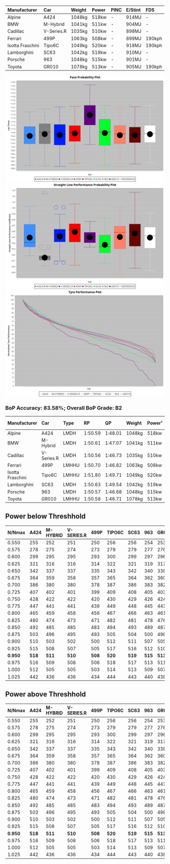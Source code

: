| Manufacturer     | Car        | Weight | Power | PINC    | E/Stint | FDS     |
|:-|:-|:-|:-|:-|:-|:-|
| Alpine           | A424       | 1048kg | 518kw |    -    | 914MJ   |    -    |
| BMW              | M-Hybrid   | 1041kg | 511kw |    -    | 904MJ   |    -    |
| Cadillac         | V-Series.R | 1035kg | 510kw |    -    | 898MJ   |    -    |
| Ferrari          | 499P       | 1063kg | 508kw |    -    | 899MJ   | 190kph  |
| Isotta Fraschini | Tipo6C     | 1049kg | 520kw |    -    | 918MJ   | 190kph  |
| Lamborghini      | SC63       | 1042kg | 519kw |    -    | 910MJ   |    -    |
| Porsche          | 963        | 1048kg | 515kw |    -    | 901MJ   |    -    |
| Toyota           | GR010      | 1078kg | 513kw |    -    | 905MJ   | 190kph  |

![PACECHART](./IMG/ACOMETHOD.png)
![STRAIGHTLINEPERFORMANCECHART](./IMG/ACOMETHOD_sp.png)
![TYREPERFORMANCECHART](./IMG/ACOMETHOD_tw.png)

### BoP Accuracy: 83.58%; Overall BoP Grade: B2
| Manufacturer     | Car        | Type  | RP      | QP      | Weight | Power¹ | Threshhold | PINC    | Power² | E/Stint | AVG Vmax  | FDS     | RDLC | L/Stint | BOP-Grade | Model Accuracy | Model Points | Match% |
|:-|:-|:-|:-|:-|:-|:-|:-|:-|:-|:-|:-|:-|:-|:-|:-|:-|:-|:-|
| Alpine           | A424       | LMDH  | 1:50.59 | 1:48.01 | 1048kg | 518kw  | 210.0kph   |    -    | 518kw  |  914MJ  | 284.11kph |    -    | 1.01 | 33      | +C2       | 100.00%        | 642          | 74.99% |
| BMW              | M-Hybrid   | LMDH  | 1:50.61 | 1:47.07 | 1041kg | 511kw  | 210.0kph   |    -    | 511kw  |  904MJ  | 279.64kph |    -    | 1.03 | 33      | -A2       | 100.00%        | 1714         | 91.47% |
| Cadillac         | V-Series.R | LMDH  | 1:50.56 | 1:46.73 | 1035kg | 510kw  | 210.0kph   |    -    | 510kw  |  898MJ  | 283.81kph |    -    | 1.02 | 33      | -A2       | 98.95%         | 2271         | 93.45% |
| Ferrari          | 499P       | LMHHU | 1:50.70 | 1:46.82 | 1063kg | 508kw  | 210.0kph   |    -    | 508kw  |  899MJ  | 283.81kph | 190kph  | 1.03 | 33      | ~A1       | 99.93%         | 2718         | 96.75% |
| Isotta Fraschini | Tipo6C     | LMHHU | 1:51.80 | 1:49.71 | 1049kg | 520kw  | 210.0kph   |    -    | 520kw  |  918MJ  | 284.32kph | 190kph  | 1.06 | 33      | +Ω1       | 92.36%         | 133          | 27.87% |
| Lamborghini      | SC63       | LMDH  | 1:50.63 | 1:49.54 | 1042kg | 519kw  | 210.0kph   |    -    | 519kw  |  910MJ  | 282.67kph |    -    | 1.05 | 33      | ~A1       | 96.54%         | 418          | 97.49% |
| Porsche          | 963        | LMDH  | 1:50.57 | 1:46.68 | 1048kg | 515kw  | 210.0kph   |    -    | 515kw  |  901MJ  | 283.97kph |    -    | 1.01 | 33      | -A2       | 99.98%         | 6168         | 92.37% |
| Toyota           | GR010      | LMHHU | 1:50.58 | 1:46.71 | 1078kg | 513kw  | 210.0kph   |    -    | 513kw  |  905MJ  | 283.24kph | 190kph  | 1.02 | 33      | -A2       | 98.53%         | 3557         | 94.24% |

## Power below Threshhold
| N/Nmax    | A424    | M-HYBRID | V-SERIES.R | 499P    | TIPO6C  | SC63    | 963     | GR010   |
|:-|:-|:-|:-|:-|:-|:-|:-|:-|
|  0.550    |  255    |  252     |  251       |  250    |  256    |  256    |  254    |  253    |
|  0.575    |  278    |  275     |  274       |  273    |  279    |  279    |  277    |  276    |
|  0.600    |  299    |  295     |  295       |  293    |  300    |  299    |  297    |  296    |
|  0.625    |  321    |  316     |  316       |  314    |  322    |  321    |  319    |  317    |
|  0.650    |  342    |  337     |  337       |  335    |  343    |  342    |  340    |  338    |
|  0.675    |  364    |  359     |  358       |  357    |  365    |  364    |  362    |  360    |
|  0.700    |  386    |  380     |  380       |  378    |  387    |  386    |  383    |  382    |
|  0.725    |  407    |  402     |  401       |  399    |  409    |  408    |  405    |  403    |
|  0.750    |  428    |  422     |  422       |  420    |  430    |  429    |  426    |  424    |
|  0.775    |  447    |  441     |  441       |  439    |  449    |  448    |  445    |  443    |
|  0.800    |  465    |  459     |  458       |  456    |  467    |  466    |  463    |  461    |
|  0.825    |  480    |  474     |  473       |  471    |  482    |  481    |  478    |  476    |
|  0.850    |  492    |  485     |  485       |  483    |  494    |  493    |  489    |  487    |
|  0.875    |  503    |  496     |  495       |  493    |  505    |  504    |  500    |  498    |
|  0.900    |  510    |  503     |  502       |  500    |  512    |  511    |  507    |  505    |
|  0.925    |  515    |  508     |  507       |  505    |  517    |  516    |  512    |  510    |
| **0.950** | **518** | **511**  | **510**    | **508** | **520** | **519** | **515** | **513** |
|  0.975    |  516    |  509     |  508       |  506    |  518    |  517    |  513    |  511    |
|  1.000    |  512    |  505     |  505       |  503    |  514    |  513    |  509    |  507    |
|  1.025    |  442    |  436     |  436       |  434    |  444    |  443    |  440    |  438    |

## Power above Threshhold
| N/Nmax    | A424    | M-HYBRID | V-SERIES.R | 499P    | TIPO6C  | SC63    | 963     | GR010   |
|:-|:-|:-|:-|:-|:-|:-|:-|:-|
|  0.550    |  255    |  252     |  251       |  250    |  256    |  256    |  254    |  253    |
|  0.575    |  278    |  275     |  274       |  273    |  279    |  279    |  277    |  276    |
|  0.600    |  299    |  295     |  295       |  293    |  300    |  299    |  297    |  296    |
|  0.625    |  321    |  316     |  316       |  314    |  322    |  321    |  319    |  317    |
|  0.650    |  342    |  337     |  337       |  335    |  343    |  342    |  340    |  338    |
|  0.675    |  364    |  359     |  358       |  357    |  365    |  364    |  362    |  360    |
|  0.700    |  386    |  380     |  380       |  378    |  387    |  386    |  383    |  382    |
|  0.725    |  407    |  402     |  401       |  399    |  409    |  408    |  405    |  403    |
|  0.750    |  428    |  422     |  422       |  420    |  430    |  429    |  426    |  424    |
|  0.775    |  447    |  441     |  441       |  439    |  449    |  448    |  445    |  443    |
|  0.800    |  465    |  459     |  458       |  456    |  467    |  466    |  463    |  461    |
|  0.825    |  480    |  474     |  473       |  471    |  482    |  481    |  478    |  476    |
|  0.850    |  492    |  485     |  485       |  483    |  494    |  493    |  489    |  487    |
|  0.875    |  503    |  496     |  495       |  493    |  505    |  504    |  500    |  498    |
|  0.900    |  510    |  503     |  502       |  500    |  512    |  511    |  507    |  505    |
|  0.925    |  515    |  508     |  507       |  505    |  517    |  516    |  512    |  510    |
| **0.950** | **518** | **511**  | **510**    | **508** | **520** | **519** | **515** | **513** |
|  0.975    |  516    |  509     |  508       |  506    |  518    |  517    |  513    |  511    |
|  1.000    |  512    |  505     |  505       |  503    |  514    |  513    |  509    |  507    |
|  1.025    |  442    |  436     |  436       |  434    |  444    |  443    |  440    |  438    |
